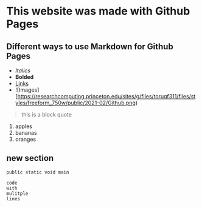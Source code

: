 # This website was made with Github Pages

## Different ways to use Markdown for Github Pages

- *Italics*
- **Bolded**
- [Links](google.com)
- ![Images][https://researchcomputing.princeton.edu/sites/g/files/toruqf311/files/styles/freeform_750w/public/2021-02/Github.png)

>this is a block quote

1. apples
2. bananas
3. oranges

new section
---

`public static void main`

```
code
with
mulitple
lines
```
